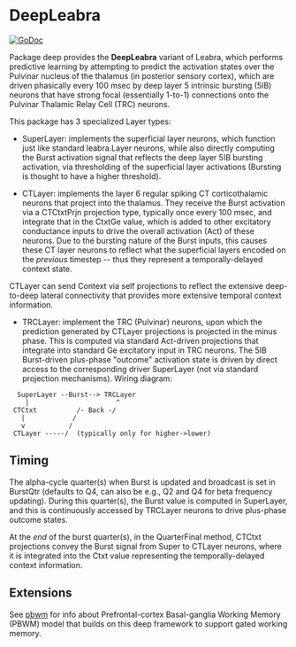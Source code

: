 # DeepLeabra

[![GoDoc](https://godoc.org/github.com/emer/leabra/deep?status.svg)](https://godoc.org/github.com/emer/leabra/deep)

Package deep provides the **DeepLeabra** variant of Leabra, which performs predictive learning by attempting to predict the activation states over the Pulvinar nucleus of the thalamus (in posterior sensory cortex), which are driven phasically every 100 msec by deep layer 5 intrinsic bursting (5IB) neurons that have strong focal (essentially 1-to-1) connections onto the Pulvinar Thalamic Relay Cell (TRC) neurons.

This package has 3 specialized Layer types:

* SuperLayer: implements the superficial layer neurons, which function just like standard leabra.Layer neurons, while also directly computing the Burst activation signal that reflects the deep layer 5IB bursting activation, via thresholding of the superficial layer activations (Bursting is thought to have a higher threshold).

* CTLayer: implements the layer 6 regular spiking CT corticothalamic neurons that project into the thalamus.  They receive the Burst activation via a CTCtxtPrjn projection type, typically once every 100 msec, and integrate that in the CtxtGe value, which is added to other excitatory conductance inputs to drive the overall activation (Act) of these neurons. Due to the bursting nature of the Burst inputs, this causes these CT layer neurons to reflect what the superficial layers encoded on the *previous* timestep -- thus they represent a temporally-delayed context state.

CTLayer can send Context via self projections to reflect the extensive deep-to-deep lateral connectivity that provides more extensive temporal context information.

* TRCLayer: implement the TRC (Pulvinar) neurons, upon which the prediction generated by CTLayer projections is projected in the minus phase.  This is computed via standard Act-driven projections that integrate into standard Ge excitatory input in TRC neurons.  The 5IB Burst-driven plus-phase "outcome" activation state is driven by direct access to the corresponding driver SuperLayer (not via standard projection mechanisms). 
Wiring diagram:

```
  SuperLayer --Burst--> TRCLayer
    |                      ^
 CTCtxt          /- Back -/
   |            /
   v           /
 CTLayer -----/  (typically only for higher->lower)
```

## Timing

The alpha-cycle quarter(s) when Burst is updated and broadcast is set in BurstQtr (defaults to Q4, can also be e.g., Q2 and Q4 for beta frequency updating). During this quarter(s), the Burst value is computed in SuperLayer, and this is continuously accessed by TRCLayer neurons to drive plus-phase outcome states.

At the *end* of the burst quarter(s), in the QuarterFinal method, CTCtxt projections convey the Burst signal from Super to CTLayer neurons, where it is integrated into the Ctxt value representing the temporally-delayed context information. 
## Extensions

See [pbwm](https://github.com/emer/leabra/blob/master/pbwm) for info about Prefrontal-cortex Basal-ganglia Working Memory (PBWM) model that builds on this deep framework to support gated working memory.

